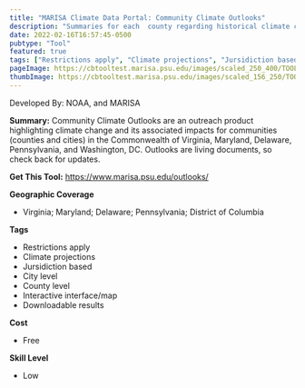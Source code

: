 ```yaml
---
title: "MARISA Climate Data Portal: Community Climate Outlooks"
description: "Summaries for each  county regarding historical climate change and future climate projections"
date: 2022-02-16T16:57:45-0500
pubtype: "Tool"
featured: true
tags: ["Restrictions apply", "Climate projections", "Jursidiction based", "City level", "County level", "Interactive interface/map", "Downloadable results"]
pageImage: https://cbtooltest.marisa.psu.edu/images/scaled_250_400/TOOLID_13.3_ScreenCapture-1.png
thumbImage: https://cbtooltest.marisa.psu.edu/images/scaled_156_250/TOOLID_13.3_ScreenCapture-1.png
---
```

Developed By: NOAA, and MARISA

**Summary:** Community Climate Outlooks are an outreach product highlighting climate change and its associated impacts for communities (counties and cities) in the Commonwealth of Virginia, Maryland, Delaware, Pennsylvania, and Washington, DC. Outlooks are living documents, so check back for updates.

__**Get This Tool:**__ https://www.marisa.psu.edu/outlooks/

__**Geographic Coverage**__
- Virginia; Maryland; Delaware; Pennsylvania; District of Columbia

__**Tags**__
-  Restrictions apply
-  Climate projections
-  Jursidiction based
-  City level
-  County level
-  Interactive interface/map
-  Downloadable results

__**Cost**__
- Free

__**Skill Level**__
- Low
